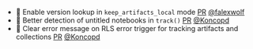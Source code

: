 - 🐛 Enable version lookup in `keep_artifacts_local` mode [PR](https://github.com/laminlabs/lamindb/pull/3083) [@falexwolf](https://github.com/falexwolf)
- 🚸  Better detection of untitled notebooks in `track()` [PR](https://github.com/laminlabs/lamindb/pull/3082) [@Koncopd](https://github.com/Koncopd)
- 🚸 Clear error message on RLS error trigger for tracking artifacts and collections [PR](https://github.com/laminlabs/lamindb/pull/3080) [@Koncopd](https://github.com/Koncopd)
